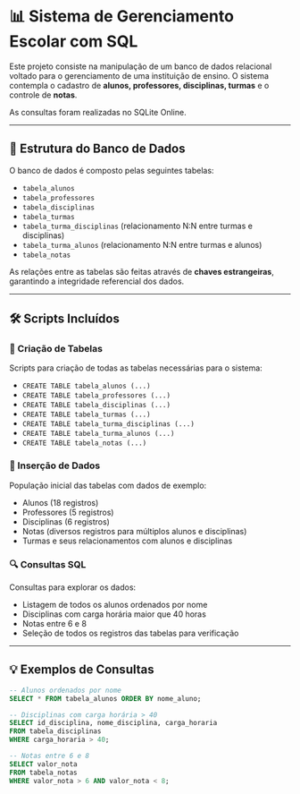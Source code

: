 # 📊 Sistema de Gerenciamento Escolar com SQL

Este projeto consiste na manipulação de um banco de dados relacional voltado para o gerenciamento de uma instituição de ensino. O sistema contempla o cadastro de **alunos, professores, disciplinas, turmas** e o controle de **notas**.

As consultas foram realizadas no SQLite Online.

---

## 🧱 Estrutura do Banco de Dados

O banco de dados é composto pelas seguintes tabelas:

- `tabela_alunos`
- `tabela_professores`
- `tabela_disciplinas`
- `tabela_turmas`
- `tabela_turma_disciplinas` (relacionamento N:N entre turmas e disciplinas)
- `tabela_turma_alunos` (relacionamento N:N entre turmas e alunos)
- `tabela_notas`

As relações entre as tabelas são feitas através de **chaves estrangeiras**, garantindo a integridade referencial dos dados.

---

## 🛠️ Scripts Incluídos

### 🔨 Criação de Tabelas

Scripts para criação de todas as tabelas necessárias para o sistema:

- `CREATE TABLE tabela_alunos (...)`
- `CREATE TABLE tabela_professores (...)`
- `CREATE TABLE tabela_disciplinas (...)`
- `CREATE TABLE tabela_turmas (...)`
- `CREATE TABLE tabela_turma_disciplinas (...)`
- `CREATE TABLE tabela_turma_alunos (...)`
- `CREATE TABLE tabela_notas (...)`

### 🧾 Inserção de Dados

População inicial das tabelas com dados de exemplo:

- Alunos (18 registros)
- Professores (5 registros)
- Disciplinas (6 registros)
- Notas (diversos registros para múltiplos alunos e disciplinas)
- Turmas e seus relacionamentos com alunos e disciplinas

### 🔍 Consultas SQL

Consultas para explorar os dados:

- Listagem de todos os alunos ordenados por nome
- Disciplinas com carga horária maior que 40 horas
- Notas entre 6 e 8
- Seleção de todos os registros das tabelas para verificação

---

## 💡 Exemplos de Consultas

```sql
-- Alunos ordenados por nome
SELECT * FROM tabela_alunos ORDER BY nome_aluno;

-- Disciplinas com carga horária > 40
SELECT id_disciplina, nome_disciplina, carga_horaria 
FROM tabela_disciplinas 
WHERE carga_horaria > 40;

-- Notas entre 6 e 8
SELECT valor_nota 
FROM tabela_notas 
WHERE valor_nota > 6 AND valor_nota < 8;
